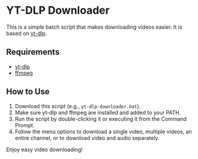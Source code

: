 # YT-DLP Downloader

This is a simple batch script that makes downloading videos easier. It is based on [yt-dlp](https://github.com/yt-dlp/yt-dlp).

## Requirements

- [yt-dlp](https://github.com/yt-dlp/yt-dlp)
- [ffmpeg](https://ffmpeg.org/)

## How to Use

1. Download this script (e.g., `yt-dlp-downloader.bat`).
2. Make sure yt-dlp and ffmpeg are installed and added to your PATH.
3. Run the script by double-clicking it or executing it from the Command Prompt.
4. Follow the menu options to download a single video, multiple videos, an entire channel, or to download video and audio separately.

Enjoy easy video downloading!